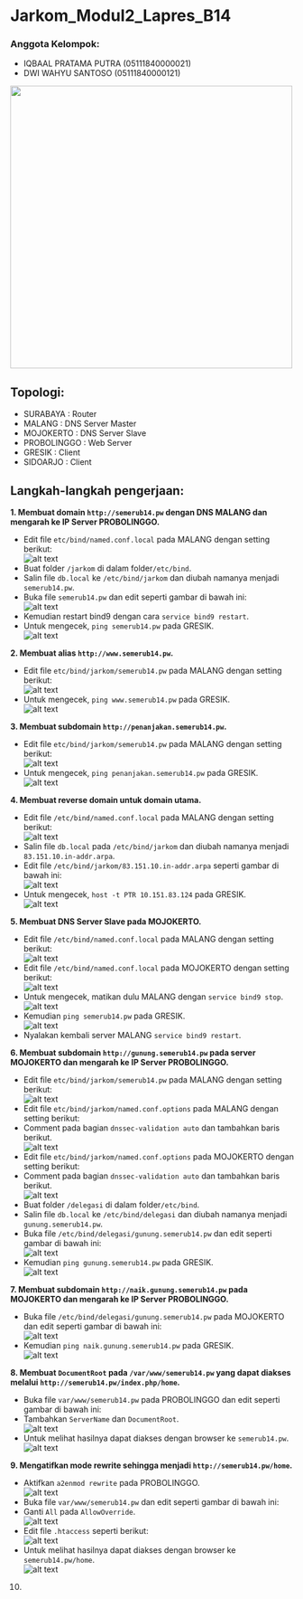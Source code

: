 # **Jarkom_Modul2_Lapres_B14**
### Anggota Kelompok:
- IQBAAL PRATAMA PUTRA  (05111840000021)
- DWI WAHYU SANTOSO     (05111840000121)

<img src="images/topologi.PNG" width="500">

## Topologi:
- SURABAYA    : Router
- MALANG      : DNS Server Master
- MOJOKERTO   : DNS Server Slave
- PROBOLINGGO : Web Server
- GRESIK      : Client
- SIDOARJO    : Client

## Langkah-langkah pengerjaan:
**1. Membuat domain `http://semerub14.pw` dengan DNS MALANG dan mengarah ke IP Server PROBOLINGGO.** <br>
- Edit file `etc/bind/named.conf.local` pada MALANG dengan setting berikut: <br>
![alt text](/images/1.1.png) <br>
- Buat folder `/jarkom` di dalam folder`/etc/bind`. <br> 
- Salin file `db.local` ke `/etc/bind/jarkom` dan diubah namanya menjadi `semerub14.pw`. <br>
- Buka file `semerub14.pw` dan edit seperti gambar di bawah ini: <br>
![alt text](/images/1.2.png) <br>
- Kemudian restart bind9 dengan cara `service bind9 restart`. <br>
- Untuk mengecek, `ping semerub14.pw` pada GRESIK. <br>
![alt text](/images/1.3.png) <br>

**2. Membuat alias `http://www.semerub14.pw`.** <br>
- Edit file `etc/bind/jarkom/semerub14.pw` pada MALANG dengan setting berikut: <br>
![alt text](/images/2.1.png) <br>
- Untuk mengecek, `ping www.semerub14.pw` pada GRESIK. <br>
![alt text](/images/2.2.png) <br>

**3. Membuat subdomain `http://penanjakan.semerub14.pw`.** <br>
- Edit file `etc/bind/jarkom/semerub14.pw` pada MALANG dengan setting berikut: <br>
![alt text](/images/3.1.png) <br>
- Untuk mengecek, `ping penanjakan.semerub14.pw` pada GRESIK. <br>
![alt text](/images/3.2.png) <br>

**4. Membuat reverse domain untuk domain utama.** <br>
- Edit file `/etc/bind/named.conf.local` pada MALANG dengan setting berikut: <br>
![alt text](/images/4.1.png) <br>
- Salin file `db.local` pada `/etc/bind/jarkom` dan diubah namanya menjadi `83.151.10.in-addr.arpa`. <br>
- Edit file `/etc/bind/jarkom/83.151.10.in-addr.arpa` seperti gambar di bawah ini: <br>
![alt text](/images/4.2.png) <br>
- Untuk mengecek, `host -t PTR 10.151.83.124` pada GRESIK. <br>
![alt text](/images/4.3.png) <br>

**5. Membuat DNS Server Slave pada MOJOKERTO.** <br>
- Edit file `/etc/bind/named.conf.local` pada MALANG dengan setting berikut: <br>
![alt text](/images/5.1.png) <br>
- Edit file `/etc/bind/named.conf.local` pada MOJOKERTO dengan setting berikut: <br>
![alt text](/images/5.2.png) <br>
- Untuk mengecek, matikan dulu MALANG dengan `service bind9 stop`. <br>
![alt text](/images/5.3.png) <br>
- Kemudian `ping semerub14.pw` pada GRESIK. <br>
![alt text](/images/5.4.png) <br>
- Nyalakan kembali server MALANG `service bind9 restart`. <br>

**6. Membuat subdomain `http://gunung.semerub14.pw` pada server MOJOKERTO dan mengarah ke IP Server PROBOLINGGO.** <br>
- Edit file `etc/bind/jarkom/semerub14.pw` pada MALANG dengan setting berikut: <br>
![alt text](/images/6.1.png) <br>
- Edit file `etc/bind/jarkom/named.conf.options` pada MALANG dengan setting berikut: <br>
- Comment pada bagian `dnssec-validation auto` dan tambahkan baris berikut. <br>
![alt text](/images/6.2.png) <br>
- Edit file `etc/bind/jarkom/named.conf.options` pada MOJOKERTO dengan setting berikut: <br>
- Comment pada bagian `dnssec-validation auto` dan tambahkan baris berikut. <br>
![alt text](/images/6.3.png) <br>
- Buat folder `/delegasi` di dalam folder`/etc/bind`. <br> 
- Salin file `db.local` ke `/etc/bind/delegasi` dan diubah namanya menjadi `gunung.semerub14.pw`. <br>
- Buka file `/etc/bind/delegasi/gunung.semerub14.pw` dan edit seperti gambar di bawah ini: <br>
![alt text](/images/6.4.png) <br>
- Kemudian `ping gunung.semerub14.pw` pada GRESIK. <br>
![alt text](/images/6.5.png) <br>

**7. Membuat subdomain `http://naik.gunung.semerub14.pw` pada MOJOKERTO dan mengarah ke IP Server PROBOLINGGO.** <br>
- Buka file `/etc/bind/delegasi/gunung.semerub14.pw` pada MOJOKERTO dan edit seperti gambar di bawah ini: <br>
![alt text](/images/7.1.png) <br>
- Kemudian `ping naik.gunung.semerub14.pw` pada GRESIK. <br>
![alt text](/images/7.2.png) <br>

**8. Membuat `DocumentRoot` pada `/var/www/semerub14.pw` yang dapat diakses melalui `http://semerub14.pw/index.php/home`.** <br>
- Buka file `var/www/semerub14.pw` pada PROBOLINGGO dan edit seperti gambar di bawah ini: <br>
- Tambahkan `ServerName` dan `DocumentRoot`. <br>
![alt text](/images/8.1.png) <br>
- Untuk melihat hasilnya dapat diakses dengan browser ke `semerub14.pw`. <br>
![alt text](/images/8.2.png) <br>

**9. Mengatifkan mode rewrite sehingga menjadi `http://semerub14.pw/home`.** <br>
- Aktifkan `a2enmod rewrite` pada PROBOLINGGO. <br>
![alt text](/images/9.1.png) <br>
- Buka file `var/www/semerub14.pw` dan edit seperti gambar di bawah ini: <br>
- Ganti `All` pada `AllowOverride`. <br>
![alt text](/images/9.2.png) <br>
- Edit file `.htaccess` seperti berikut: <br>
![alt text](/images/9.3.png) <br>
- Untuk melihat hasilnya dapat diakses dengan browser ke `semerub14.pw/home`. <br>
![alt text](/images/9.4.png) <br>

10. 

